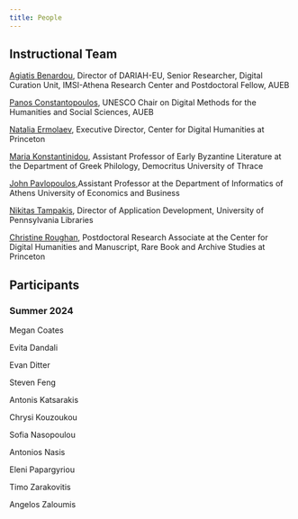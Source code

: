 ```yaml
---
title: People
---
```


## Instructional Team

[Agiatis Benardou](http://www.dcu.gr/en/%CE%B1%CE%B3%CE%B9%CE%AC%CF%84%CE%B9%CF%82-%CE%BC%CF%80%CE%B5%CE%BD%CE%AC%CF%81%CE%B4%CE%BF%CF%85/), Director of DARIAH-EU, Senior Researcher, Digital Curation Unit, IMSI-Athena Research Center and Postdoctoral Fellow, AUEB

[Panos Constantopoulos](https://www.aueb.gr/en/faculty_page/constantopoulos-panos), UNESCO Chair on Digital Methods for the Humanities and Social Sciences, AUEB

[Natalia Ermolaev](https://cdh.princeton.edu/people/natasha-ermolaev/), Executive Director, Center for Digital Humanities at Princeton

[Maria Konstantinidou](https://hellenicstudies.duth.gr/teachers/maria-konstantinidou-en/), Assistant Professor of Early Byzantine Literature at the Department of Greek Philology, Democritus University of Thrace

[John Pavlopoulos](https://ipavlopoulos.github.io/),Assistant Professor at the Department of Informatics of Athens University of Economics and Business

[Nikitas Tampakis](https://www.library.upenn.edu/detail/person/nikitas-tampakis), Director of Application Development, University of Pennsylvania Libraries

[Christine Roughan](https://marbas.princeton.edu/people/christine-roughan), Postdoctoral Research Associate at the Center for Digital Humanities and Manuscript, Rare Book and Archive Studies at Princeton


## Participants

### Summer 2024

Megan Coates

Evita Dandali

Evan Ditter

Steven Feng

Antonis Katsarakis

Chrysi Kouzoukou

Sofia Nasopoulou

Antonios Nasis

Eleni Papargyriou

Timo Zarakovitis

Angelos Zaloumis
